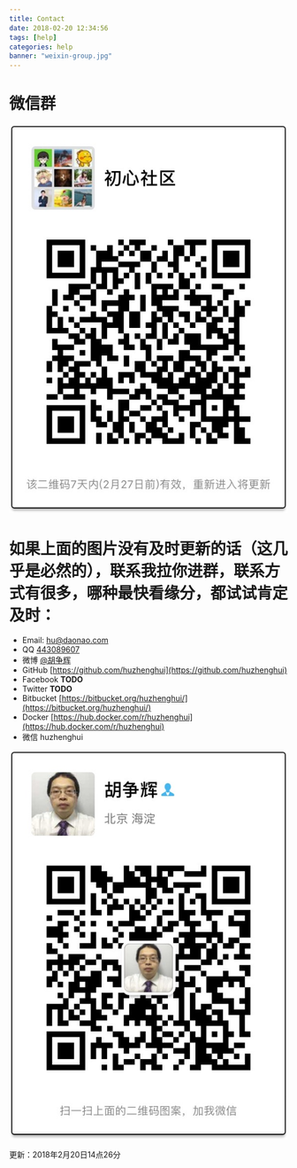 ```yaml
---
title: Contact
date: 2018-02-20 12:34:56
tags: [help]
categories: help
banner: "weixin-group.jpg"
---
```


# 微信群

![微信群](weixin-group.jpg)

# 如果上面的图片没有及时更新的话（这几乎是必然的），联系我拉你进群，联系方式有很多，哪种最快看缘分，都试试肯定及时：

* Email: [hu@daonao.com](hu@daonao.com)
* QQ [443089607](https://user.qzone.qq.com/443089607)
* 微博 [@胡争辉](http://weibo.com/huzhenghui)
* GitHub [https://github.com/huzhenghui](https://github.com/huzhenghui)
* Facebook **TODO**
* Twitter **TODO**
* Bitbucket [https://bitbucket.org/huzhenghui/](https://bitbucket.org/huzhenghui/)
* Docker [https://hub.docker.com/r/huzhenghui](https://hub.docker.com/r/huzhenghui)
* 微信 huzhenghui

![微信](weixin-hu.jpg)

更新：2018年2月20日14点26分
